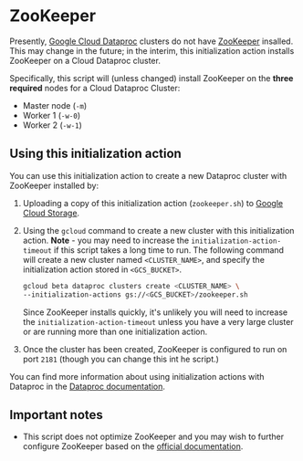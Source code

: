 # ZooKeeper 

Presently, [Google Cloud Dataproc](https://cloud.google.com) clusters do not have [ZooKeeper](http://zookeeper.apache.org) insalled. This may change in the future; in the interim, this initialization action installs ZooKeeper on a Cloud Dataproc cluster.

Specifically, this script will (unless changed) install ZooKeeper on the **three required** nodes for a Cloud Dataproc Cluster:

* Master node (`-m`)
* Worker 1 (`-w-0`)
* Worker 2 (`-w-1`)

## Using this initialization action
You can use this initialization action to create a new Dataproc cluster with ZooKeeper installed by:

1. Uploading a copy of this initialization action (`zookeeper.sh`) to [Google Cloud Storage](https://cloud.google.com/storage).
1. Using the `gcloud` command to create a new cluster with this initialization action. **Note** - you may need to increase the `initialization-action-timeout` if this script takes a long time to run. The following command will create a new cluster named `<CLUSTER_NAME>`, and specify the initialization action stored in `<GCS_BUCKET>`.
   
    ```bash
    gcloud beta dataproc clusters create <CLUSTER_NAME> \
    --initialization-actions gs://<GCS_BUCKET>/zookeeper.sh
    ```
    Since ZooKeeper installs quickly, it's unlikely you will need to increase the `initialization-action-timeout` unless you have a very large cluster or are running more than one initialization action.
1. Once the cluster has been created, ZooKeeper is configured to run on port `2181` (though you can change this int he script.)

You can find more information about using initialization actions with Dataproc in the [Dataproc documentation](https://cloud.google.com/dataproc/init-actions).

## Important notes
* This script does not optimize ZooKeeper and you may wish to further configure ZooKeeper based on the [official documentation](https://zookeeper.apache.org/doc/trunk/).